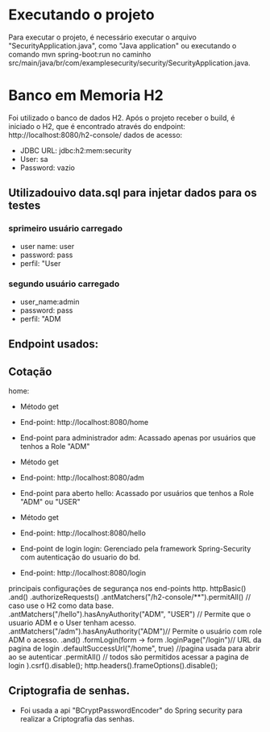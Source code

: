 # Executando o projeto

Para  executar o projeto, é necessário executar o arquivo "SecurityApplication.java", como "Java application" ou executando o comando mvn spring-boot:run 
no caminho src/main/java/br/com/examplesecurity/security/SecurityApplication.java.

# Banco em Memoria H2
Foi utilizado o banco de dados H2.
Após o projeto receber o build, é iniciado o H2, que é encontrado através do endpoint: http://localhost:8080/h2-console/ dados de acesso:

* JDBC URL: jdbc:h2:mem:security
* User: sa
* Password: vazio

## Utilizadouivo data.sql para injetar dados para os testes
### sprimeiro usuário carregado 
* user name: user
* password: pass
* perfil: "User 
### segundo usuário carregado
* user_name:admin
* password: pass
* perfil: "ADM


## Endpoint usados:

## Cotação
home:  
* Método get 
* End-point: http://localhost:8080/home

* End-point para administrador
  adm: Acassado apenas por usuários que tenhos a Role "ADM"
* Método get 
* End-point: http://localhost:8080/adm

* End-point para aberto
  hello: Acassado por usuários que tenhos a Role "ADM" ou "USER"
* Método get 
* End-point: http://localhost:8080/hello

* End-point de login
  login: Gerenciado pela framework Spring-Security com autenticação do usuario do bd.
* End-point: http://localhost:8080/login

principais configurações de segurança nos end-points
http.
			httpBasic()
        .and()
        	.authorizeRequests()
        	.antMatchers("/h2-console/**").permitAll() // caso use o H2 como data base.
        	.antMatchers("/hello").hasAnyAuthority("ADM", "USER") // Permite que o usuario ADM e o User tenham acesso.
        	.antMatchers("/adm").hasAnyAuthority("ADM")// Permite o usuário com role ADM o acesso.
        .and()
        	.formLogin(form -> form
        		.loginPage("/login")// URL da pagina de login
        		.defaultSuccessUrl("/home", true) //pagina usada para abrir ao se autenticar
        		.permitAll() // todos são permitidos acessar a pagina de login
            		).csrf().disable();
		http.headers().frameOptions().disable();

## Criptografia de senhas.
* Foi usada a api "BCryptPasswordEncoder" do Spring security para realizar a Criptografia das senhas.

